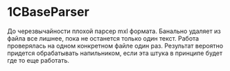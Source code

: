 # 1CBaseParser

До черезвычайности плохой парсер mxl формата. Банально удаляет из файла все лишнее, пока не останется только один текст.
Работа проверялась на одном конкретном файле один раз. Результат вероятно придется обрабатывать напильником, если эта
штука в принципе будет где то еще работать.
